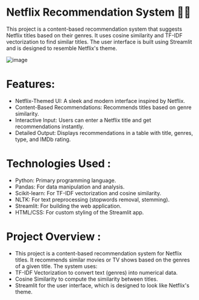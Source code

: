 # Netflix Recommendation System 🎥🍿
This project is a content-based recommendation system that suggests Netflix titles based on their genres. It uses cosine similarity and TF-IDF vectorization to find similar titles. The user interface is built using Streamlit and is designed to resemble Netflix's theme.

![image](https://github.com/user-attachments/assets/7f6cb09c-d883-4cf6-bab7-d4a29dc5890f)

# Features:
- Netflix-Themed UI: A sleek and modern interface inspired by Netflix.
- Content-Based Recommendations: Recommends titles based on genre similarity.
- Interactive Input: Users can enter a Netflix title and get recommendations instantly.
- Detailed Output: Displays recommendations in a table with title, genres, type, and IMDb rating.

# Technologies Used :
- Python: Primary programming language.
- Pandas: For data manipulation and analysis.
- Scikit-learn: For TF-IDF vectorization and cosine similarity.
- NLTK: For text preprocessing (stopwords removal, stemming).
- Streamlit: For building the web application.
- HTML/CSS: For custom styling of the Streamlit app.

# Project Overview :
- This project is a content-based recommendation system for Netflix titles. It recommends similar movies or TV shows based on the genres of a given title. The system uses:
- TF-IDF Vectorization to convert text (genres) into numerical data.
- Cosine Similarity to compute the similarity between titles.
- Streamlit for the user interface, which is designed to look like Netflix's theme.

